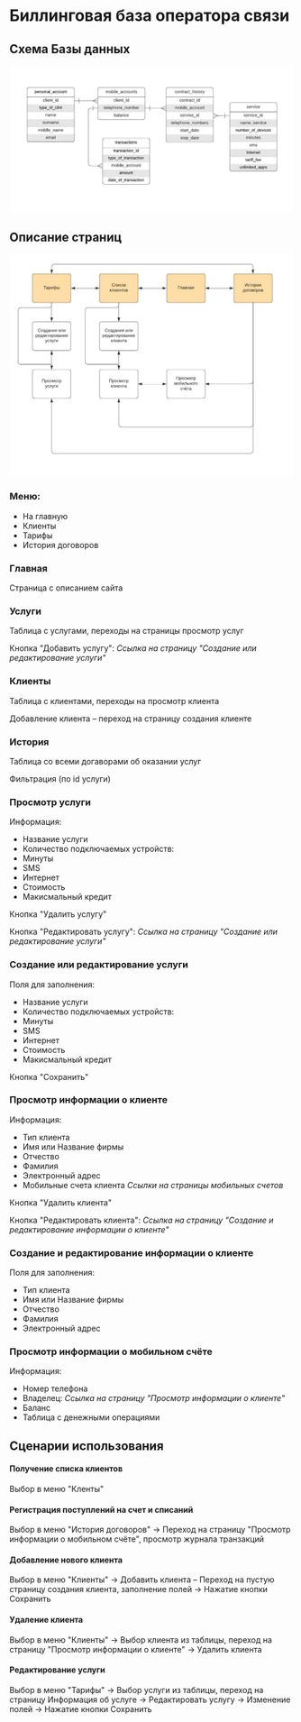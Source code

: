 # Биллинговая база оператора связи

## Схема Базы данных

![](scheme_bd.jpeg)

## Описание страниц

![](scheme_pages.jpeg)

### Меню: 
+ На главную
+ Клиенты
+ Тарифы
+ История договоров

### Главная

Страница с описанием сайта 

### Услуги

Таблица с услугами, переходы на страницы просмотр услуг

Кнопка "Добавить услугу": *Ссылка на страницу "Создание или редактирование услуги"*


### Клиенты

Таблица с клиентами, переходы на просмотр клиента

Добавление клиента – переход на  страницу создания клиенте



### История 
Таблица со всеми догаворами об оказании услуг

Фильтрация  (по id услуги)


### Просмотр услуги

Информация:
+ Название услуги
+ Количество подключаемых устройств:
+ Минуты
+ SMS
+ Интернет
+ Стоимость
+ Макисмальный кредит

Кнопка "Удалить услугу"

Кнопка "Редактировать услугу": *Ссылка на страницу "Создание или редактирование услуги"*

### Создание или редактирование услуги

Поля для заполнения:
+ Название услуги
+ Количество подключаемых устройств:
+ Минуты
+ SMS
+ Интернет
+ Стоимость
+ Макисмальный кредит

Кнопка "Сохранить"


### Просмотр информации о клиенте

Информация:
+ Тип клиента
+ Имя или Название фирмы
+ Отчество
+ Фамилия
+ Электронный адрес
+ Мобильные счета клиента *Ссылки на страницы мобильных счетов*

Кнопка "Удалить клиента"

Кнопка "Редактировать клиента": *Ссылка на страницу "Создание и редактирование информации о клиенте"*

### Создание и редактирование информации о клиенте

Поля для заполнения:
+ Тип клиента
+ Имя или Название фирмы
+ Отчество
+ Фамилия
+ Электронный адрес

### Просмотр  информации о мобильном счёте

Информация:
+ Номер телефона
+ Владелец: *Ссылка на страницу "Просмотр информации о клиенте"*
+ Баланс
+ Таблица с денежными операциями



## Сценарии использования


#### Получение списка клиентов

Выбор в меню "Кленты"

#### Регистрация поступлений на счет и списаний
    
Выбор в меню "История договоров" -> Переход на страницу "Просмотр информации о мобильном счёте", просмотр журнала транзакций
    
#### Добавление нового клиента

Выбор в меню "Клиенты" -> Добавить клиента – Переход на пустую страницу создания клиента, заполнение полей -> Нажатие кнопки Сохранить

#### Удаление  клиента

Выбор в меню "Клиенты" -> Выбор клиента из таблицы, переход на страницу "Просмотр информации о клиенте" -> Удалить клиента

#### Редактирование услуги

Выбор в меню "Тарифы" -> Выбор услуги из таблицы, переход на страницу Информация об услуге -> Редактировать услугу -> Изменение полей -> Нажатие кнопки Сохранить